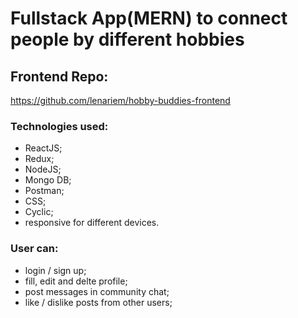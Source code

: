 # Fullstack App(MERN) to connect people by different hobbies

## Frontend Repo:
https://github.com/lenariem/hobby-buddies-frontend

### Technologies used: 
* ReactJS;
* Redux;  
* NodeJS;
* Mongo DB;
* Postman;
* CSS;
* Cyclic;
* responsive for different devices.

### User can:
* login / sign up;
* fill, edit and delte profile;
* post messages in community chat;
* like / dislike posts from other users;




